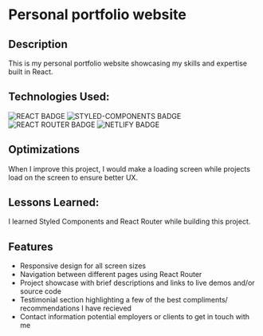 # Personal portfolio website

## Description
This is my personal portfolio website showcasing my skills and expertise built in React. 

## Technologies Used: 
![REACT BADGE](https://img.shields.io/badge/React-20232A?style=for-the-badge&logo=react&logoColor=61DAFB)
![STYLED-COMPONENTS BADGE](https://img.shields.io/badge/styled--components-DB7093?style=for-the-badge&logo=styled-components&logoColor=white)
![REACT ROUTER BADGE](https://img.shields.io/badge/React_Router-CA4245?style=for-the-badge&logo=react-router&logoColor=white)
![NETLIFY BADGE](https://img.shields.io/badge/Netlify-00C7B7?style=for-the-badge&logo=netlify&logoColor=white)

## Optimizations

When I improve this project, I would make a loading screen while projects load on the screen to ensure better UX.

## Lessons Learned:

I learned Styled Components and React Router while building this project.

## Features
- Responsive design for all screen sizes
- Navigation between different pages using React Router
- Project showcase with brief descriptions and links to live demos and/or source code
- Testimonial section highlighting a few of the best compliments/ recommendations I have recieved
- Contact information potential employers or clients to get in touch with me
